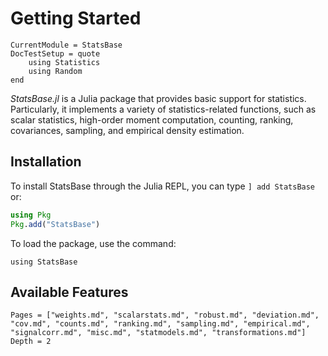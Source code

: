 # Getting Started

```@meta
CurrentModule = StatsBase
DocTestSetup = quote
    using Statistics
    using Random
end
```

*StatsBase.jl* is a Julia package that provides basic support for statistics. Particularly, it implements a variety of statistics-related functions, such as scalar statistics, high-order moment computation, counting, ranking, covariances, sampling, and empirical density estimation.

## Installation

To install StatsBase through the Julia REPL, you can type `] add StatsBase` or:
```julia
using Pkg
Pkg.add("StatsBase")
```

To load the package, use the command:
```
using StatsBase
```

## Available Features

```@contents
Pages = ["weights.md", "scalarstats.md", "robust.md", "deviation.md", "cov.md", "counts.md", "ranking.md", "sampling.md", "empirical.md", "signalcorr.md", "misc.md", "statmodels.md", "transformations.md"]
Depth = 2
```


